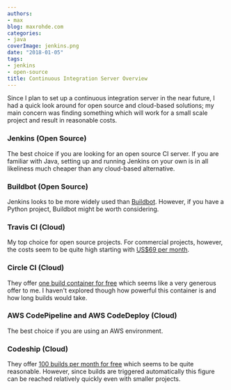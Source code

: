 ```yaml
---
authors:
- max
blog: maxrohde.com
categories:
- java
coverImage: jenkins.png
date: "2018-01-05"
tags:
- jenkins
- open-source
title: Continuous Integration Server Overview
---
```


Since I plan to set up a continuous integration server in the near future, I had a quick look around for open source and cloud-based solutions; my main concern was finding something which will work for a small scale project and result in reasonable costs.

### Jenkins (Open Source)

The best choice if you are looking for an open source CI server. If you are familiar with Java, setting up and running Jenkins on your own is in all likeliness much cheaper than any cloud-based alternative.

### Buildbot (Open Source)

Jenkins looks to be more widely used than [Buildbot](https://buildbot.net/). However, if you have a Python project, Buildbot might be worth considering.

### Travis CI (Cloud)

My top choice for open source projects. For commercial projects, however, the costs seem to be quite high starting with [US$69 per month](https://travis-ci.com/plans).

### Circle CI (Cloud)

They offer [one build container for free](https://circleci.com/pricing/) which seems like a very generous offer to me. I haven't explored though how powerful this container is and how long builds would take.

### AWS CodePipeline and AWS CodeDeploy (Cloud)

The best choice if you are using an AWS environment.

### Codeship (Cloud)

They offer [100 builds per month for free](https://codeship.com/pricing) which seems to be quite reasonable. However, since builds are triggered automatically this figure can be reached relatively quickly even with smaller projects.